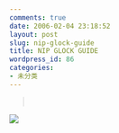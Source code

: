 ```yaml
---
comments: true
date: 2006-02-04 23:18:52
layout: post
slug: nip-glock-guide
title: NIP GLOCK GUIDE
wordpress_id: 86
categories:
- 未分类
---
```





>  

[![](http://byfiles.storage.live.com/y1mfHN_Bu7u3Npx-YvcZJ5P4UOcu2ezfy7i0h9YmS7DzUY7AfoMaK2_Jyr0CN3vhrSMByIg3clQwkidmHP4GKX5vhCl7UlUHDkQZVaNKifOzsYX_c_XMu1W4mcx3gRETuuh4cURyKDeMCY)](http://byfiles.storage.live.com/y1mfHN_Bu7u3Npx-YvcZJ5P4UOcu2ezfy7i0h9YmS7DzUY7AfoMaK2_Jyr0CN3vhrSMByIg3clQwkidmHP4GKX5vjxqlHQJt6cBt3lv3xkBadVLgfBMOJJXZgTHJjVTmcjibthUTDYzOLM)
